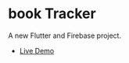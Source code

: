 # book Tracker

A new Flutter and Firebase project.


- [Live Demo](https://trade-book-51577.web.app/#/)

